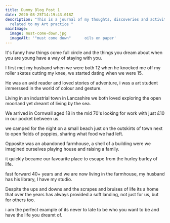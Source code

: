 ```yaml
---
title: Dummy Blog Post 1
date: 2020-08-25T14:19:43.018Z
description: "This is a journal of my thoughts, discoveries and activities
  related to my Art practice "
mainImage:
  image: must-come-down.jpg
  imageAlt: '"must come down"      oils on paper'
---
```

It's funny how things come full circle and the things you dream about when you are young have a way of staying with you.

I first met my husband when we were both 12 when he knocked me off my roller skates cutting my knee, we started dating when we were 15.

He was an avid reader and loved stories of adventure, i was a art student immerssed in the world of colour and gesture.

Living in an industrial town in Lancashire we both loved exploring the open moorland yet dreamt of living by the sea.

We arrived in Cornwall aged 18 in the mid 70's looking for work with just £10 in our pocket between us.

we camped for the night on a small beach just on the outskirts of town next to open fields of poppies, sharing what food we had left.

Opposite was an abandoned farmhouse, a shell of a building were we imagined ourselves playing house and raising a family.

it quickly became our favourite place to escape from the hurley burley of life.

fast forward 40+ years and we are now living in the farmhouse, my husband has his library, I have my studio.

Despite the ups and downs and the scrapes and bruises of life its a home that over the years has always provided a soft landing, not just for us, but for others too.

i am the perfect example of its never to late to be who you want to be and have the life you dreamt of.